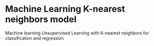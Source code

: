 # Machine Learning K-nearest neighbors model
Machine learning Unsupervised Learning with K-nearest neighbors for classification and regression

